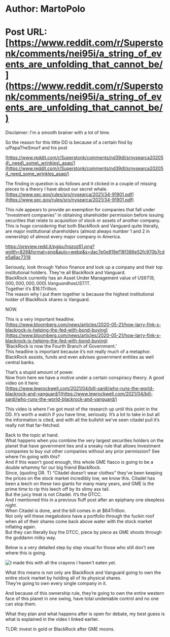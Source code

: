 # Author: MartoPolo
# Post URL: [https://www.reddit.com/r/Superstonk/comments/nei95i/a_string_of_events_are_unfolding_that_cannot_be/](https://www.reddit.com/r/Superstonk/comments/nei95i/a_string_of_events_are_unfolding_that_cannot_be/)


Disclaimer: I'm a smooth brainer with a lot of time.

So the reason for this little DD is because of a certain find by u/PapaTheSmurf and his post

[https://www.reddit.com/r/Superstonk/comments/nd39dl/srnysearca202054\_need\_some\_wrinkles\_asap/](https://www.reddit.com/r/Superstonk/comments/nd39dl/srnysearca202054_need_some_wrinkles_asap/)

  
The finding in question is as follows and it clicked in a couple of missing pieces to a theory I have about our secret whale.  
[https://www.sec.gov/rules/sro/nysearca/2021/34-91901.pdf](https://www.sec.gov/rules/sro/nysearca/2021/34-91901.pdf) 

This rule appears to provide an exemption for companies that fall under “investment companies” in obtaining shareholder permission before issuing securities that relate to acquisition of stock or assets of another company.  
This is huge considering that both BlackRock and Vanguard quite literally, are major institutional shareholders (almost always number 1 and 2 in ownership) of almost every major company in America.

https://preview.redd.it/pgjpu1rpzoz61.png?width=826&format=png&auto=webp&s=dac7e0e819ef18f386e52fc970b7cde5a6ac7318

Seriously, look through Yahoo finance and look up a company and their top institutional holders. They're all BlackRock and Vanguard.  
BlackRock currently has an Asset Under Management value of US$9T (9,000,000,000,000).  
Vanguard has US$7.1T.  
Together it’s $16.1Trillion.  
The reason why I put them together is because the highest institutional holder of BlackRock shares is Vanguard.  

NOW.

This is a very important headline.  
[https://www.bloomberg.com/news/articles/2020-05-21/how-larry-fink-s-blackrock-is-helping-the-fed-with-bond-buying](https://www.bloomberg.com/news/articles/2020-05-21/how-larry-fink-s-blackrock-is-helping-the-fed-with-bond-buying)  
‘BlackRock is now the Fourth Branch of Government.’  
This headline is important because it’s not really much of a metaphor. BlackRock assists, funds and even advises government entities as well central banks.   

That’s a stupid amount of power.  
Now from here we have a motive under a certain conspiracy theory. A good video on it here:  
[https://www.lewrockwell.com/2021/04/bill-sardi/who-runs-the-world-blackrock-and-vanguard/](https://www.lewrockwell.com/2021/04/bill-sardi/who-runs-the-world-blackrock-and-vanguard/)  


This video is where I’ve got most of the research up until this point in the DD. It’s worth a watch if you have time, seriously. It’s a lot to take in but all the information is cited, and with all the bullshit we’ve seen citadel pull it’s really not that far-fetched.

Back to the topic at hand.   
What happens when you combine the very largest securities holders on the planet that have government ties and a sneaky rule that allows Investment companies to buy out other companies without any prior permission? See where I’m going with this?  
And if this wasn't good enough, this whole GME fiasco is going to be a double whammy for our big friend BlackRock.  
Since, (quoting DR. T) “Citadel doesn’t wear clothes” they’ve been keeping the prices on the stock market incredibly low, we know this. Citadel has been a leech on these two giants for many many years, and GME is the prime time to rip this leech off by its slimy ass tail.  
But the juicy treat is not Citadel. It’s the DTCC.  
And I mentioned this in a previous fluff post after an epiphany one sleepless night.  
When Citadel is done, and the bill comes in at $64Trillion.  
Not only will these megalodons have a portfolio through the fuckin roof when all of their shares come back above water with the stock market inflating again.  
But they can literally buy the DTCC, piece by piece as GME shoots through the goddamn milky way.

Below is a very detailed step by step visual for those who still don't see where this is going.  


![I made this with all the crayons I haven't eaten yet.](https://preview.redd.it/f5lle58dzoz61.png?width=1152&format=png&auto=webp&s=4a93bbfb2fd9099fc847203bd2a9261a56afabbd)

What this means is not only are BlackRock and Vanguard going to own the entire stock market by holding all of its physical shares.  
They’re going to own every single company in it.

And because of this ownership rule, they’re going to own the entire western face of this planet in one swing, have total undeniable control and no one can stop them.

What they plan and what happens after is open for debate, my best guess is what is explained in the video I linked earlier.

TLDR: invest in gold or BlackRock after GME moons.